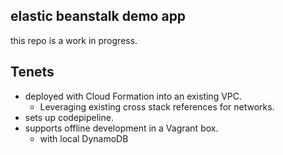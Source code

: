 ## elastic beanstalk demo app

this repo is a work in progress. 

## Tenets
* deployed with Cloud Formation into an existing VPC.
    * Leveraging existing cross stack references for networks.
* sets up codepipeline.
* supports offline development in a Vagrant box.
    * with local DynamoDB

